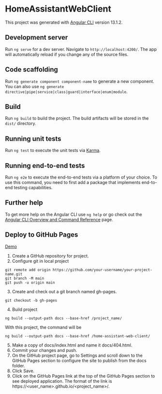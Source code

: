 # HomeAssistantWebClient

This project was generated with [Angular CLI](https://github.com/angular/angular-cli) version 13.1.2.

## Development server

Run `ng serve` for a dev server. Navigate to `http://localhost:4200/`. The app will automatically reload if you change any of the source files.

## Code scaffolding

Run `ng generate component component-name` to generate a new component. You can also use `ng generate directive|pipe|service|class|guard|interface|enum|module`.

## Build

Run `ng build` to build the project. The build artifacts will be stored in the `dist/` directory.

## Running unit tests

Run `ng test` to execute the unit tests via [Karma](https://karma-runner.github.io).

## Running end-to-end tests

Run `ng e2e` to execute the end-to-end tests via a platform of your choice. To use this command, you need to first add a package that implements end-to-end testing capabilities.

## Further help

To get more help on the Angular CLI use `ng help` or go check out the [Angular CLI Overview and Command Reference](https://angular.io/cli) page.

## Deploy to GitHub Pages
[Demo](https://nphamvn.github.io/home-assistant-web-client/)
1. Create a GitHub repository for project.
2. Configure git in local project 
```
git remote add origin https://github.com/your-username/your-project-name.git
git branch -M main
git push -u origin main
```
3. Create and check out a git branch named gh-pages.
```
git checkout -b gh-pages
```
4. Build project 
```
ng build --output-path docs --base-href /project_name/
```
With this project, the command will be 
```
ng build --output-path docs --base-href /home-assistant-web-client/
```
5. Make a copy of docs/index.html and name it docs/404.html.
6. Commit your changes and push.
7. On the GitHub project page, go to Settings and scroll down to the GitHub Pages section to configure the site to publish from the docs folder.
8. Click Save.
9. Click on the GitHub Pages link at the top of the GitHub Pages section to see deployed application. The format of the link is https://<user_name>.github.io/<project_name>/.